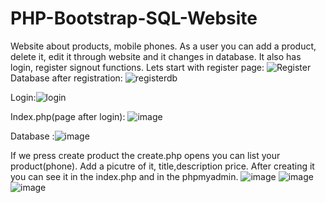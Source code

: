 # PHP-Bootstrap-SQL-Website
Website about products, mobile phones. As a user you can add a product, delete it, edit it through website and it changes in database. 
It also has login, register signout functions.
Lets start with register page:
![Register](https://user-images.githubusercontent.com/92724870/172621208-4970513c-0769-49a6-8989-828eba435fc0.PNG)
Database after registration:
![registerdb](https://user-images.githubusercontent.com/92724870/172621320-10a0bcc9-73f0-4e53-b4e5-09be48904864.PNG)

Login:![login](https://user-images.githubusercontent.com/92724870/172621523-71fe964b-2121-4961-a451-1178320e1d78.PNG)

Index.php(page after login):
![image](https://user-images.githubusercontent.com/92724870/172807277-4a90c937-dd4e-4713-a837-3607de2bcb44.png)


Database :![image](https://user-images.githubusercontent.com/92724870/172806066-3cfe9618-f590-47d7-87ae-0868b87d1758.png)

If we press create product the create.php opens you can list your product(phone). Add a picutre of it, title,description price. After creating it you can see it in the index.php and in the phpmyadmin.
![image](https://user-images.githubusercontent.com/92724870/172810303-9ed07a8f-e0e7-44df-b25d-a2c6c229ba8b.png)
![image](https://user-images.githubusercontent.com/92724870/172810410-5459b897-3ab0-4998-a2ea-6a9da1eb17f7.png)
![image](https://user-images.githubusercontent.com/92724870/172810491-da29812c-4c87-4e7e-a8f1-35bca08b224a.png)

